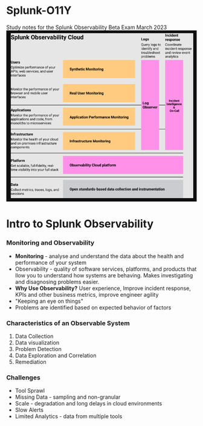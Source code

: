 # Splunk-O11Y
Study notes for the Splunk Observability Beta Exam March 2023
<img src="splunko11y.png">
<h1>Intro to Splunk Observability</h1>
<h3>Monitoring and Observability</h3>
<p>
<ul>
<li><strong>Monitoring</strong> - analyse and understand the data about the health and performance of your system</li>
<li>Observability - quality of software services, platforms, and products that llow you to understand how systems are behaving. Makes investigating and disagnosing problems easier.</li>
<li><strong>Why Use Observability?</strong> User experience, Improve incident response, KPIs and other business metrics, improve engineer agility</li>
<li>"Keeping an eye on things"</li>
<li>Problems are identified based on expected behavior of factors</li>
</ul>
</p>

<h3>Characteristics of an Observable System</h3>
<p>
<ol>
<li>Data Collection</li>
<li>Data visualization</li>
<li>Problem Detection</li>
<li>Data Exploration and Correlation</li>
<li>Remediation</li>
</ol></p>
<h3>Challenges</h3>
<p>
<ul>
<li>Tool Sprawl</li>
<li>Missing Data - sampling and non-granular</li>
<li>Scale - degradation and long delays in cloud environments</li>
<li>Slow Alerts</li>
<li>Limited Analytics - data from multiple tools</li>
</ul></p>
